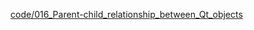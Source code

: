 [code/016_Parent-child_relationship_between_Qt_objects](code/016_Parent-child_relationship_between_Qt_objects)